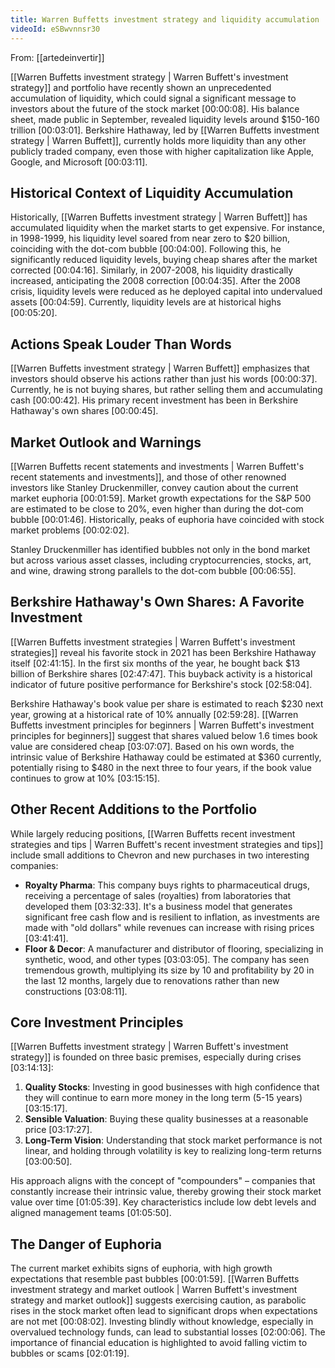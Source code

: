 ```yaml
---
title: Warren Buffetts investment strategy and liquidity accumulation
videoId: eSBwvnnsr30
---
```


From: [[artedeinvertir]] <br/> 

[[Warren Buffetts investment strategy | Warren Buffett's investment strategy]] and portfolio have recently shown an unprecedented accumulation of liquidity, which could signal a significant message to investors about the future of the stock market <a class="yt-timestamp" data-t="00:00:08">[00:00:08]</a>. His balance sheet, made public in September, revealed liquidity levels around $150-160 trillion <a class="yt-timestamp" data-t="00:03:01">[00:03:01]</a>. Berkshire Hathaway, led by [[Warren Buffetts investment strategy | Warren Buffett]], currently holds more liquidity than any other publicly traded company, even those with higher capitalization like Apple, Google, and Microsoft <a class="yt-timestamp" data-t="00:03:11">[00:03:11]</a>.

## Historical Context of Liquidity Accumulation
Historically, [[Warren Buffetts investment strategy | Warren Buffett]] has accumulated liquidity when the market starts to get expensive. For instance, in 1998-1999, his liquidity level soared from near zero to $20 billion, coinciding with the dot-com bubble <a class="yt-timestamp" data-t="00:04:00">[00:04:00]</a>. Following this, he significantly reduced liquidity levels, buying cheap shares after the market corrected <a class="yt-timestamp" data-t="00:04:16">[00:04:16]</a>. Similarly, in 2007-2008, his liquidity drastically increased, anticipating the 2008 correction <a class="yt-timestamp" data-t="00:04:35">[00:04:35]</a>. After the 2008 crisis, liquidity levels were reduced as he deployed capital into undervalued assets <a class="yt-timestamp" data-t="00:04:59">[00:04:59]</a>. Currently, liquidity levels are at historical highs <a class="yt-timestamp" data-t="00:05:20">[00:05:20]</a>.

## Actions Speak Louder Than Words
[[Warren Buffetts investment strategy | Warren Buffett]] emphasizes that investors should observe his actions rather than just his words <a class="yt-timestamp" data-t="00:00:37">[00:00:37]</a>. Currently, he is not buying shares, but rather selling them and accumulating cash <a class="yt-timestamp" data-t="00:00:42">[00:00:42]</a>. His primary recent investment has been in Berkshire Hathaway's own shares <a class="yt-timestamp" data-t="00:00:45">[00:00:45]</a>.

## Market Outlook and Warnings
[[Warren Buffetts recent statements and investments | Warren Buffett's recent statements and investments]], and those of other renowned investors like Stanley Druckenmiller, convey caution about the current market euphoria <a class="yt-timestamp" data-t="00:01:59">[00:01:59]</a>. Market growth expectations for the S&P 500 are estimated to be close to 20%, even higher than during the dot-com bubble <a class="yt-timestamp" data-t="00:01:46">[00:01:46]</a>. Historically, peaks of euphoria have coincided with stock market problems <a class="yt-timestamp" data-t="00:02:02">[00:02:02]</a>.

Stanley Druckenmiller has identified bubbles not only in the bond market but across various asset classes, including cryptocurrencies, stocks, art, and wine, drawing strong parallels to the dot-com bubble <a class="yt-timestamp" data-t="00:06:55">[00:06:55]</a>.

## Berkshire Hathaway's Own Shares: A Favorite Investment
[[Warren Buffetts investment strategies | Warren Buffett's investment strategies]] reveal his favorite stock in 2021 has been Berkshire Hathaway itself <a class="yt-timestamp" data-t="02:41:15">[02:41:15]</a>. In the first six months of the year, he bought back $13 billion of Berkshire shares <a class="yt-timestamp" data-t="02:47:47">[02:47:47]</a>. This buyback activity is a historical indicator of future positive performance for Berkshire's stock <a class="yt-timestamp" data-t="02:58:04">[02:58:04]</a>.

Berkshire Hathaway's book value per share is estimated to reach $230 next year, growing at a historical rate of 10% annually <a class="yt-timestamp" data-t="02:59:28">[02:59:28]</a>. [[Warren Buffetts investment principles for beginners | Warren Buffett's investment principles for beginners]] suggest that shares valued below 1.6 times book value are considered cheap <a class="yt-timestamp" data-t="03:07:07">[03:07:07]</a>. Based on his own words, the intrinsic value of Berkshire Hathaway could be estimated at $360 currently, potentially rising to $480 in the next three to four years, if the book value continues to grow at 10% <a class="yt-timestamp" data-t="03:15:15">[03:15:15]</a>.

## Other Recent Additions to the Portfolio
While largely reducing positions, [[Warren Buffetts recent investment strategies and tips | Warren Buffett's recent investment strategies and tips]] include small additions to Chevron and new purchases in two interesting companies:

*   **Royalty Pharma**: This company buys rights to pharmaceutical drugs, receiving a percentage of sales (royalties) from laboratories that developed them <a class="yt-timestamp" data-t="03:32:33">[03:32:33]</a>. It's a business model that generates significant free cash flow and is resilient to inflation, as investments are made with "old dollars" while revenues can increase with rising prices <a class="yt-timestamp" data-t="03:41:41">[03:41:41]</a>.
*   **Floor & Decor**: A manufacturer and distributor of flooring, specializing in synthetic, wood, and other types <a class="yt-timestamp" data-t="03:03:05">[03:03:05]</a>. The company has seen tremendous growth, multiplying its size by 10 and profitability by 20 in the last 12 months, largely due to renovations rather than new constructions <a class="yt-timestamp" data-t="03:08:11">[03:08:11]</a>.

## Core Investment Principles
[[Warren Buffetts investment strategy | Warren Buffett's investment strategy]] is founded on three basic premises, especially during crises <a class="yt-timestamp" data-t="03:14:13">[03:14:13]</a>:
1.  **Quality Stocks**: Investing in good businesses with high confidence that they will continue to earn more money in the long term (5-15 years) <a class="yt-timestamp" data-t="03:15:17">[03:15:17]</a>.
2.  **Sensible Valuation**: Buying these quality businesses at a reasonable price <a class="yt-timestamp" data-t="03:17:27">[03:17:27]</a>.
3.  **Long-Term Vision**: Understanding that stock market performance is not linear, and holding through volatility is key to realizing long-term returns <a class="yt-timestamp" data-t="03:00:50">[03:00:50]</a>.

His approach aligns with the concept of "compounders" – companies that constantly increase their intrinsic value, thereby growing their stock market value over time <a class="yt-timestamp" data-t="01:05:39">[01:05:39]</a>. Key characteristics include low debt levels and aligned management teams <a class="yt-timestamp" data-t="01:05:50">[01:05:50]</a>.

## The Danger of Euphoria
The current market exhibits signs of euphoria, with high growth expectations that resemble past bubbles <a class="yt-timestamp" data-t="00:01:59">[00:01:59]</a>. [[Warren Buffetts investment strategy and market outlook | Warren Buffett's investment strategy and market outlook]] suggests exercising caution, as parabolic rises in the stock market often lead to significant drops when expectations are not met <a class="yt-timestamp" data-t="00:08:02">[00:08:02]</a>. Investing blindly without knowledge, especially in overvalued technology funds, can lead to substantial losses <a class="yt-timestamp" data-t="02:00:06">[02:00:06]</a>. The importance of financial education is highlighted to avoid falling victim to bubbles or scams <a class="yt-timestamp" data-t="02:01:19">[02:01:19]</a>.
